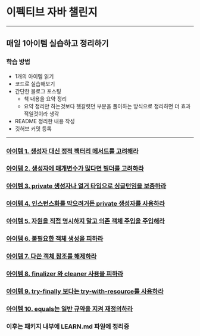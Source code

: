 # 이펙티브 자바 챌린지
<hr>

## 매일 1아이템 실습하고 정리하기
### 학습 방법
* 1개의 아이템 읽기
* 코드로 실습해보기
* 간단한 블로그 포스팅
  * 책 내용을 요약 정리 
  * 요약 정리만 하는것보다 헷갈렷던 부분을 풀이하는 방식으로 정리하면 더 효과적일것이라 생각
* README 정리한 내용 작성
* 깃허브 커밋 등록

<hr>

### [아이템 1. 생성자 대신 정적 팩터리 메서드를 고려해라](https://parkadd.tistory.com/71)
### [아이템 2. 생성자에 매개변수가 많다면 빌더를 고려하라](https://parkadd.tistory.com/72)
### [아이템 3. private 생성자나 열거 타입으로 싱글턴임을 보증하라](https://parkadd.tistory.com/73)
### [아이템 4. 인스턴스화를 막으려거든 private 생성자를 사용하라](https://parkadd.tistory.com/74)
### [아이템 5. 자원을 직접 명시하지 말고 의존 객체 주입을 주입해라](https://parkadd.tistory.com/75)
### [아이템 6. 불필요한 객체 생성을 피하라](https://parkadd.tistory.com/76)
### [아이템 7. 다쓴 객체 참조를 해제하라](https://parkadd.tistory.com/78) 
### [아이템 8. finalizer 와 cleaner 사용을 피하라](https://parkadd.tistory.com/manage/posts/)
### [아이템 9. try-finally 보다는 try-with-resource를 사용하라](https://parkadd.tistory.com/80)
### [아이템 10. equals는 일반 규약을 지켜 재정의하라](https://parkadd.tistory.com/84)
### 이후는 패키지 내부에 LEARN.md 파일에 정리중